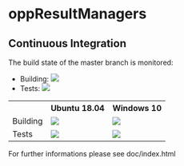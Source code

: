 # oppResultManagers

## Continuous Integration

The build state of the master branch is monitored:
* Building:
<a href="https://jenkins.core-rg.de/job/oppResultManagers/job/oppResultManagers/lastBuild/"><img src="https://jenkins.core-rg.de/buildStatus/icon?job=oppResultManagers/oppResultManagers"></a>
* Tests:
<a href="https://jenkins.core-rg.de/job/oppResultManagers/job/oppResultManagers_tests/lastBuild/"><img src="https://jenkins.core-rg.de/buildStatus/icon?job=oppResultManagers/oppResultManagers_tests"></a>

<table>
  <tr>
    <th></th>
    <th>Ubuntu 18.04</th>
    <th>Windows 10</th>
  </tr>
  <tr>
    <td>Building</td>
    <td><a href="https://jenkins.core-rg.de/job/oppResultManagers/job/oppResultManagers/Nodes=Ubuntu_18.04/lastBuild/"><img src="https://jenkins.core-rg.de/buildStatus/icon?job=oppResultManagers/oppResultManagers/Nodes=Ubuntu_18.04"></a></td>
    <td><a href="https://jenkins.core-rg.de/job/oppResultManagers/job/oppResultManagers/Nodes=Windows_10/lastBuild/"><img src="https://jenkins.core-rg.de/buildStatus/icon?job=oppResultManagers/oppResultManagers/Nodes=Windows_10"></a></td>
  </tr>
  <tr>
    <td>Tests</td>
    <td><a href="https://jenkins.core-rg.de/job/oppResultManagers/job/oppResultManagers_tests/Nodes=Ubuntu_18.04/lastBuild/"><img src="https://jenkins.core-rg.de/buildStatus/icon?job=oppResultManagers/oppResultManagers_tests/Nodes=Ubuntu_18.04"></a></td>
    <td><a href="https://jenkins.core-rg.de/job/oppResultManagers/job/oppResultManagers_tests/Nodes=Windows_10/lastBuild/"><img src="https://jenkins.core-rg.de/buildStatus/icon?job=oppResultManagers/oppResultManagers_tests/Nodes=Windows_10"></a></td>
  </tr>
</table>

For further informations please see doc/index.html
